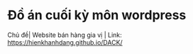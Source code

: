 # Đồ án cuối kỳ môn wordpress
Chủ đề| Website bán hàng gia vị | Link: https://hienkhanhdang.github.io/DACK/
